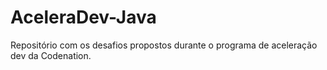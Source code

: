 # AceleraDev-Java
Repositório com os desafios propostos durante o programa de aceleração dev da Codenation.
